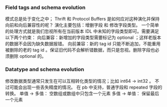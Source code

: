 ### Field tags and schema evolution
模式总是处于变化之中； Thrift 和 Protocol Buffers 是如何应对这种演化并保持向前和向后兼容性的呢？
演化主要包括：增删字段 和 修改字段类型。
一个简单的处理方式就是我们忽视所有在当前版本 IDL 中未知的字段类型即可。需要满足以下两个约束：
向后兼容：新增加的字段类型需要标记为 optional ；这样老版本的数据不会因为缺失数据报错。
向前兼容：新的 tag id 只能不断追加，不能重用被删除的老的 tag id 。保证旧代码不会解析错数据，而只是忽视。删除字段也必须删除 optional 的。
### Datatype and schema evolution
修改数据类型通常只发生在可以互相转化类型的情况；比如 int64 -> int32 。 不过可能会出现一些丢失精度的情况。
在 pb 中支持，普通字段和 repeated 字段的转换。
单值 -> 多值： 空数组或数组中只包含一个元素
多值 -> 单值： 保留最后一个元素